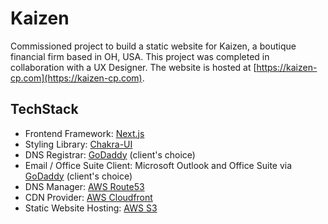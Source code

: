 
# Kaizen

Commissioned project to build a static website for Kaizen, a boutique financial firm based in OH, USA. This project was completed in collaboration with a UX Designer. The website is hosted at [https://kaizen-cp.com](https://kaizen-cp.com).

## TechStack
- Frontend Framework: [Next.js](https://nextjs.org/)
- Styling Library: [Chakra-UI](https://chakra-ui.com/)
- DNS Registrar: [GoDaddy](https://godaddy.com/) (client's choice)
- Email / Office Suite Client: Microsoft Outlook and Office Suite via [GoDaddy](https://godaddy.com/) (client's choice)
- DNS Manager: [AWS Route53](https://aws.amazon.com/route53/)
- CDN Provider: [AWS Cloudfront](https://aws.amazon.com/cloudfront/)
- Static Website Hosting: [AWS S3](https://aws.amazon.com/s3/)